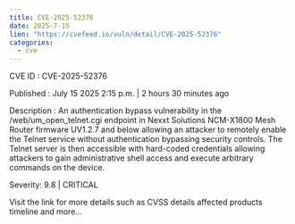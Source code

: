 ```yaml
--- 
title: CVE-2025-52376
date: 2025-7-15
lien: "https://cvefeed.io/vuln/detail/CVE-2025-52376"
categories:
  - cve
---
```


CVE ID : CVE-2025-52376

Published :  July 15
2025
2:15 p.m. | 2 hours
30 minutes ago

Description : An authentication bypass vulnerability in the /web/um_open_telnet.cgi endpoint in Nexxt Solutions NCM-X1800 Mesh Router firmware UV1.2.7 and below
allowing an attacker to remotely enable the Telnet service without authentication
bypassing security controls. The Telnet server is then accessible with hard-coded credentials
allowing attackers to gain administrative shell access and execute arbitrary commands on the device.

Severity: 9.8 | CRITICAL

Visit the link for more details
such as CVSS details
affected products
timeline
and more...
